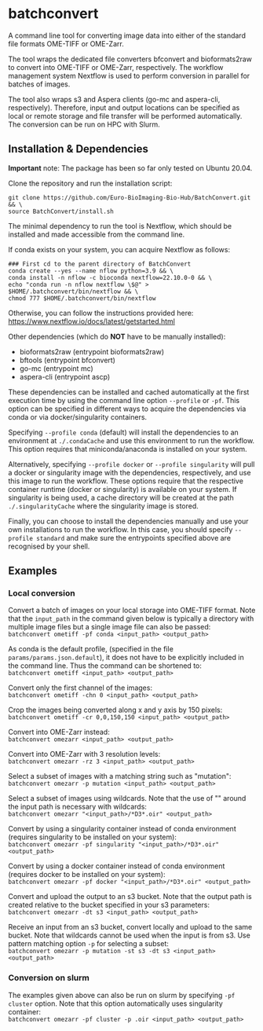 # batchconvert

A command line tool for converting image data into either of the standard file formats OME-TIFF or OME-Zarr. 

The tool wraps the dedicated file converters bfconvert and bioformats2raw to convert into OME-TIFF or OME-Zarr,
respectively. The workflow management system Nextflow is used to perform conversion in parallel for batches of images. 

The tool also wraps s3 and Aspera clients (go-mc and aspera-cli, respectively). Therefore, input and output locations can 
be specified as local or remote storage and file transfer will be performed automatically. The conversion can be run on 
HPC with Slurm.  

## Installation & Dependencies

**Important** note: The package has been so far only tested on Ubuntu 20.04.

Clone the repository and run the installation script:
```
git clone https://github.com/Euro-BioImaging-Bio-Hub/BatchConvert.git && \ 
source BatchConvert/install.sh
```

The minimal dependency to run the tool is Nextflow, which should be installed and made accessible
from the command line.

If conda exists on your system, you can acquire Nextflow as follows:
```
### First cd to the parent directory of BatchConvert
conda create --yes --name nflow python=3.9 && \
conda install -n nflow -c bioconda nextflow=22.10.0-0 && \
echo "conda run -n nflow nextflow \$@" > $HOME/.batchconvert/bin/nextflow && \
chmod 777 $HOME/.batchconvert/bin/nextflow
```

Otherwise, you can follow the instructions provided here: 
https://www.nextflow.io/docs/latest/getstarted.html

Other dependencies (which do **NOT** have to be manually installed):
- bioformats2raw (entrypoint bioformats2raw)
- bftools (entrypoint bfconvert)
- go-mc (entrypoint mc)
- aspera-cli (entrypoint ascp)

These dependencies can be installed and cached automatically at the first execution time by using the command 
line option ``--profile`` or `-pf`. This option can be specified in different ways to acquire the dependencies
via conda or via docker/singularity containers. 

Specifying ``--profile conda`` (default) will install the dependencies to an 
environment at ``./.condaCache`` and use this environment to run the workflow. This option 
requires that miniconda/anaconda is installed on your system.    

Alternatively, specifying ``--profile docker`` or ``--profile singularity`` will pull a docker or 
singularity image with the dependencies, respectively, and use this image to run the workflow.
These options require that the respective container runtime (docker or singularity) is available on 
your system. If singularity is being used, a cache directory will be created at the path 
``./.singularityCache`` where the singularity image is stored. 

Finally, you can choose to install the dependencies manually and use your own installations to run
the workflow. In this case, you should specify ``--profile standard`` and make sure the entrypoints
specified above are recognised by your shell.  

## Examples

### Local conversion
Convert a batch of images on your local storage into OME-TIFF format. Note that the `input_path`
in the command given below is typically a directory with multiple image files but a single image file
can also be passed:\
`batchconvert ometiff -pf conda <input_path> <output_path>`

As conda is the default profile, (specified in the file `params/params.json.default`), it does not have to be 
explicitly included in the command line. Thus the command can be shortened to:\
`batchconvert ometiff <input_path> <output_path>`

Convert only the first channel of the images:\
`batchconvert ometiff -chn 0 <input_path> <output_path>`

Crop the images being converted along x and y axis by 150 pixels:\
`batchconvert ometiff -cr 0,0,150,150 <input_path> <output_path>`

Convert into OME-Zarr instead:\
`batchconvert omezarr <input_path> <output_path>`

Convert into OME-Zarr with 3 resolution levels:\
`batchconvert omezarr -rz 3 <input_path> <output_path>`

Select a subset of images with a matching string such as "mutation":\
`batchconvert omezarr -p mutation <input_path> <output_path>`

Select a subset of images using wildcards. Note that the use of "" around 
the input path is necessary with wildcards:\
`batchconvert omezarr "<input_path>/*D3*.oir" <output_path>`

Convert by using a singularity container instead of conda environment (requires
singularity to be installed on your system):\
`batchconvert omezarr -pf singularity "<input_path>/*D3*.oir" <output_path>`

Convert by using a docker container instead of conda environment (requires docker
to be installed on your system):\
`batchconvert omezarr -pf docker "<input_path>/*D3*.oir" <output_path>`

Convert and upload the output to an s3 bucket. Note that the output path is 
created relative to the bucket specified in your s3 parameters:\
`batchconvert omezarr -dt s3 <input_path> <output_path>`

Receive an input from an s3 bucket, convert locally and upload to the same bucket.
Note that wildcards cannot be used when the input is from s3. Use pattern matching
option `-p` for selecting a subset:\
`batchconvert omezarr -p mutation -st s3 -dt s3 <input_path> <output_path>`

### Conversion on slurm

The examples given above can also be run on slurm by specifying `-pf cluster` option. 
Note that this option automatically uses singularity container:\
`batchconvert omezarr -pf cluster -p .oir <input_path> <output_path>`







